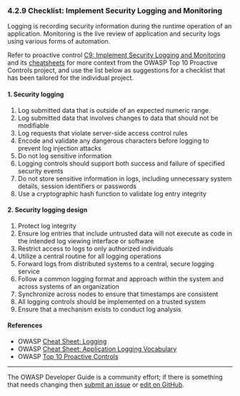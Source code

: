 ### 4.2.9 Checklist: Implement Security Logging and Monitoring

Logging is recording security information during the runtime operation of an application.
Monitoring is the live review of application and security logs using various forms of automation.

Refer to proactive control [C9: Implement Security Logging and Monitoring][control9]
and its [cheatsheets][csproactive-c9] for more context from the OWASP Top 10 Proactive Controls project,
and use the list below as suggestions for a checklist that has been tailored for the individual project.

#### 1. Security logging

1. Log submitted data that is outside of an expected numeric range.
2. Log submitted data that involves changes to data that should not be modifiable
3. Log requests that violate server-side access control rules
4. Encode and validate any dangerous characters before logging to prevent log injection attacks
5. Do not log sensitive information
6. Logging controls should support both success and failure of specified security events
7. Do not store sensitive information in logs, including unnecessary system details, session identifiers or passwords
8. Use a cryptographic hash function to validate log entry integrity

#### 2. Security logging design

1. Protect log integrity
2. Ensure log entries that include untrusted data will not execute as code in the intended log viewing interface or software
3. Restrict access to logs to only authorized individuals
4. Utilize a central routine for all logging operations
5. Forward logs from distributed systems to a central, secure logging service
6. Follow a common logging format and approach within the system and across systems of an organization
7. Synchronize across nodes to ensure that timestamps are consistent
8. All logging controls should be implemented on a trusted system
9. Ensure that a mechanism exists to conduct log analysis

#### References

* OWASP [Cheat Sheet: Logging][cslogging]
* OWASP [Cheat Sheet: Application Logging Vocabulary][csvocabulary]
* OWASP [Top 10 Proactive Controls][proactive10]

----

The OWASP Developer Guide is a community effort; if there is something that needs changing
then [submit an issue][issue060209] or [edit on GitHub][edit060209].

[csproactive-c9]: https://cheatsheetseries.owasp.org/IndexProactiveControls.html#c9-implement-security-logging-and-monitoring
[control9]: https://top10proactive.owasp.org/the-top-10/c9-security-logging-and-monitoring/
[cslogging]: https://cheatsheetseries.owasp.org/cheatsheets/Logging_Cheat_Sheet
[csvocabulary]: https://cheatsheetseries.owasp.org/cheatsheets/Logging_Vocabulary_Cheat_Sheet
[edit060209]: https://github.com/OWASP/DevGuide/blob/main/docs/06-design/02-web-app-checklist/09-logging-monitoring.md
[issue060209]: https://github.com/OWASP/DevGuide/issues/new?labels=enhancement&template=request.md&title=Update:%2006-design/02-web-app-checklist/09-logging-monitoring
[proactive10]: https://top10proactive.owasp.org/
